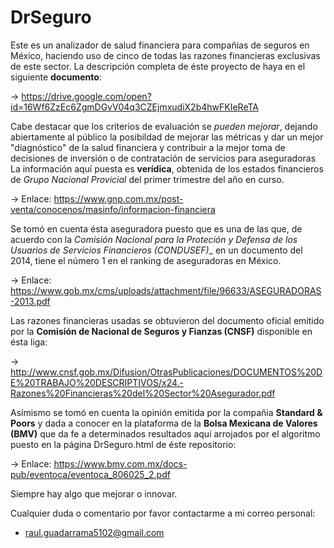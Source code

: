 # DrSeguro
Este es un analizador de salud financiera para compañias de seguros en México, 
haciendo uso de cinco de todas las razones financieras exclusivas de este sector.
La descripción completa de éste proyecto de haya en el siguiente __documento__:
  
  -> https://drive.google.com/open?id=16Wf6ZzEc6ZgmDGvV04q3CZEjmxudiX2b4hwFKIeReTA
  

Cabe destacar que los criterios de evaluación se *pueden mejorar*, dejando
abiertamente al público la posibildad de mejorar las métricas y dar un mejor
"diagnóstico" de la salud financiera y contribuir a la mejor toma de decisiones
de inversión o de contratación de servicios para aseguradoras
La información aquí puesta es __verídica__, obtenida de los estados financieros
de *Grupo Nacional Provicial* del primer trimestre del año en curso.
  
  -> Enlace: https://www.gnp.com.mx/post-venta/conocenos/masinfo/informacion-financiera
  
Se tomó en cuenta ésta aseguradora puesto que es una de las que, de acuerdo con la
__Comisión Nacional para la Proteción  y Defensa de los Usuarios de Servicios Financieros_
(CONDUSEF)__ en un documento del 2014, tiene el número 1 en el ranking de aseguradoras
en México.

  -> Enlace: https://www.gob.mx/cms/uploads/attachment/file/96633/ASEGURADORAS-2013.pdf
  
 Las razones financieras usadas se obtuvieron del documento oficial emitido por la
 __Comisión de Nacional de Seguros y Fianzas (CNSF)__ disponible en ésta liga:
 
  -> http://www.cnsf.gob.mx/Difusion/OtrasPublicaciones/DOCUMENTOS%20DE%20TRABAJO%20DESCRIPTIVOS/x24.-Razones%20Financieras%20del%20Sector%20Asegurador.pdf
  

Asímismo se tomó en cuenta la opinión emitida por la compañia __Standard & Poors__ y dada a conocer
en la plataforma de la __Bolsa Mexicana de Valores (BMV)__ que da fe a determinados resultados aquí 
arrojados por el algoritmo puesto en la página DrSeguro.html de éste repositorio:

  -> Enlace: https://www.bmv.com.mx/docs-pub/eventoca/eventoca_806025_2.pdf
  

Siempre hay algo que mejorar o innovar.

Cualquier duda o comentario por favor contactarme a mi correo personal:
  + raul.guadarrama5102@gmail.com
